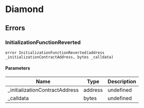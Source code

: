 # Diamond











## Errors

### InitializationFunctionReverted

```solidity
error InitializationFunctionReverted(address _initializationContractAddress, bytes _calldata)
```





#### Parameters

| Name | Type | Description |
|---|---|---|
| _initializationContractAddress | address | undefined |
| _calldata | bytes | undefined |


